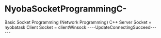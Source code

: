 # NyobaSocketProgrammingC-
Basic Socket Programming (Network Programming) C++
Server Socket = nyobatask
Client Socket = clientWinsock
----UpdateConnectingSucceed------
